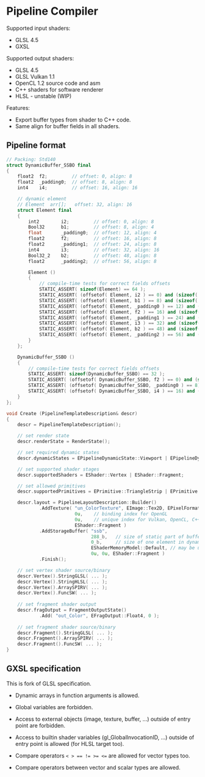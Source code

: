 # Pipeline Compiler

Supported input shaders:
- GLSL 4.5
- GXSL

Supported output shaders:
- GLSL 4.5
- GLSL Vulkan 1.1
- OpenCL 1.2 source code and asm
- C++ shaders for software renderer
- HLSL - unstable (WIP)

Features:
- Export buffer types from shader to C++ code.
- Same align for buffer fields in all shaders.


## Pipeline format

```cpp
// Packing: Std140
struct DynamicBuffer_SSBO final
{
	float2  f2;			// offset: 0, align: 8
	float2  _padding0;	// offset: 8, align: 8
	int4    i4;			// offset: 16, align: 16

	// dynamic element
	// Element  arr[];   offset: 32, align: 16
	struct Element final
	{
		int2		i2;			// offset: 0, align: 8
		Bool32		b1;			// offset: 8, align: 4
		float		_padding0;	// offset: 12, align: 4
		float2		f2;			// offset: 16, align: 8
		float2		_padding1;	// offset: 24, align: 8
		int4		i3;			// offset: 32, align: 16
		Bool32_2	b2;			// offset: 48, align: 8
		float2		_padding2;	// offset: 56, align: 8

		Element ()
		{
			// compile-time tests for correct fields offsets
			STATIC_ASSERT( sizeof(Element) == 64 );
			STATIC_ASSERT( (offsetof( Element, i2 ) == 0) and (sizeof( i2 ) == 8) );
			STATIC_ASSERT( (offsetof( Element, b1 ) == 8) and (sizeof( b1 ) == 4) );
			STATIC_ASSERT( (offsetof( Element, _padding0 ) == 12) and (sizeof( _padding0 ) == 4) );
			STATIC_ASSERT( (offsetof( Element, f2 ) == 16) and (sizeof( f2 ) == 8) );
			STATIC_ASSERT( (offsetof( Element, _padding1 ) == 24) and (sizeof( _padding1 ) == 8) );
			STATIC_ASSERT( (offsetof( Element, i3 ) == 32) and (sizeof( i3 ) == 16) );
			STATIC_ASSERT( (offsetof( Element, b2 ) == 48) and (sizeof( b2 ) == 8) );
			STATIC_ASSERT( (offsetof( Element, _padding2 ) == 56) and (sizeof( _padding2 ) == 8) );
		}
	};

	DynamicBuffer_SSBO ()
	{
		// compile-time tests for correct fields offsets
		STATIC_ASSERT( sizeof(DynamicBuffer_SSBO) == 32 );
		STATIC_ASSERT( (offsetof( DynamicBuffer_SSBO, f2 ) == 0) and (sizeof( f2 ) == 8) );
		STATIC_ASSERT( (offsetof( DynamicBuffer_SSBO, _padding0 ) == 8) and (sizeof( _padding0 ) == 8) );
		STATIC_ASSERT( (offsetof( DynamicBuffer_SSBO, i4 ) == 16) and (sizeof( i4 ) == 16) );
	}
};

void Create (PipelineTemplateDescription& descr)
{
	descr = PipelineTemplateDescription();

	// set render state
	descr.renderState = RenderState();

	// set required dynamic states
	descr.dynamicStates = EPipelineDynamicState::Viewport | EPipelineDynamicState::Scissor;

	// set supported shader stages
	descr.supportedShaders = EShader::Vertex | EShader::Fragment;

	// set allowed primitives
	descr.supportedPrimitives = EPrimitive::TriangleStrip | EPrimitive::TriangleList;

	descr.layout = PipelineLayoutDescription::Builder()
			.AddTexture( "un_ColorTexture", EImage::Tex2D, EPixelFormatClass::Any,
						 0u,	// binding index for OpenGL
						 0u,	// unique index for Vulkan, OpenCL, C++
						 EShader::Fragment )
			.AddStorageBuffer( "ssb",
							   288_b,	// size of static part of buffer
							   0_b,		// size of one element in dynamic part of buffer
							   EShaderMemoryModel::Default,	// may be used for pipeline barriers
							   0u, 0u, EShader::Fragment )
			.Finish();

	// set vertex shader source/binary
	descr.Vertex().StringGLSL( ... );
	descr.Vertex().StringHLSL( ... );
	descr.Vertex().ArraySPIRV( ... );
	descr.Vertex().FuncSW( ... );
	
	// set fragment shader output
	descr.fragOutput = FragmentOutputState()
			.Add( "out_Color", EFragOutput::Float4, 0 );
			
	// set fragment shader source/binary
	descr.Fragment().StringGLSL( ... );
	descr.Fragment().ArraySPIRV( ... );
	descr.Fragment().FuncSW( ... );
}
```


## GXSL specification
This is fork of GLSL specification.

- Dynamic arrays in function arguments is allowed.

- Global variables are forbidden.
- Access to external objects (image, texture, buffer, ...) outside of entry point are forbidden.
- Access to builtin shader variables (gl_GlobalInvocationID, ...) outside of entry point is allowed (for HLSL target too).

- Compare operators `< > == != >= <=` are allowed for vector types too.
- Compare operators between vector and scalar types are allowed.
